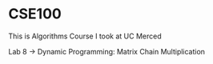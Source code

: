 # CSE100

This is Algorithms Course I took at UC Merced

Lab 8 -> Dynamic Programming: Matrix Chain Multiplication
